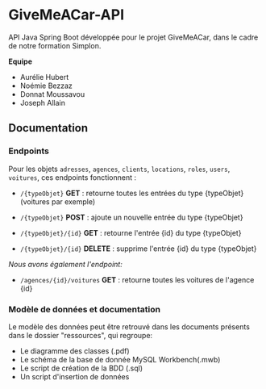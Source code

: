 # GiveMeACar-API
API Java Spring Boot développée pour le projet GiveMeACar, dans le cadre de notre formation Simplon.

**Equipe**
- Aurélie Hubert
- Noémie Bezzaz
- Donnat Moussavou
- Joseph Allain

## Documentation

### Endpoints

Pour les objets `adresses`, `agences`, `clients`, `locations`, `roles`, `users`, `voitures`, ces endpoints fonctionnent :

- `/{typeObjet}` **GET** : retourne toutes les entrées du type {typeObjet} (voitures par exemple)

- `/{typeObjet}` **POST** : ajoute un nouvelle entrée du type {typeObjet}

- `/{typeObjet}/{id}` **GET** : retourne l'entrée {id} du type {typeObjet}

- `/{typeObjet}/{id}` **DELETE** : supprime l'entrée {id} du type {typeObjet}

*Nous avons également l'endpoint:*

- `/agences/{id}/voitures` **GET** : retourne toutes les voitures de l'agence {id}

### Modèle de données et documentation

Le modèle des données peut être retrouvé dans les documents présents dans le dossier "ressources", qui regroupe:

- Le diagramme des classes (.pdf)
- Le schéma de la base de donnée MySQL Workbench(.mwb)
- Le script de création de la BDD (.sql)
- Un script d'insertion de données